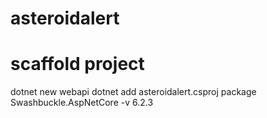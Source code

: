 # asteroidalert

# scaffold project

dotnet new webapi
dotnet add asteroidalert.csproj package Swashbuckle.AspNetCore -v 6.2.3

